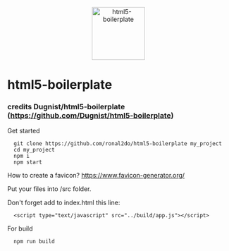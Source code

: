 <p align="center">
  <img width="120" src="http://www.logicstudio.net/spa/wp-content/uploads/2013/05/LogicStudio_HTML5.png" alt="html5-boilerplate" />
</p>

# html5-boilerplate

### credits Dugnist/html5-boilerplate (https://github.com/Dugnist/html5-boilerplate)

Get started

```
  git clone https://github.com/ronal2do/html5-boilerplate my_project
  cd my_project
  npm i
  npm start
```

How to create a favicon?
https://www.favicon-generator.org/

Put your files into /src folder.

Don't forget add to index.html this line:
```
  <script type="text/javascript" src="../build/app.js"></script>
```

For build

```
  npm run build
```
